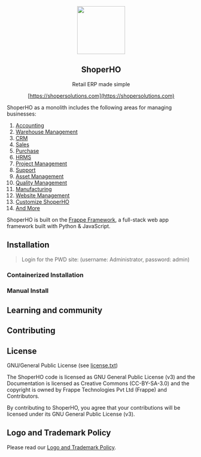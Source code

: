 <div align="center">
    <a href="https://shopersolutions.com">
        <img src="https://raw.githubusercontent.com/frappe/shoperho/develop/shoperho/public/images/shoperho-logo.png" height="128">
    </a>
    <h2>ShoperHO</h2>
    <p align="center">
        <p>Retail ERP made simple</p>
    </p>


[https://shopersolutions.com](https://shopersolutions.com)

</div>

ShoperHO as a monolith includes the following areas for managing businesses:

1. [Accounting](https://shopersolutions.com/netmanthan-accounting)
1. [Warehouse Management](https://shopersolutions.com/distribution/warehouse-management-system)
1. [CRM](https://shopersolutions.com/netmanthan-crm)
1. [Sales](https://shopersolutions.com/netmanthan-sales-purchase)
1. [Purchase](https://shopersolutions.com/netmanthan-sales-purchase)
1. [HRMS](https://shopersolutions.com/netmanthan-hrms)
1. [Project Management](https://shopersolutions.com/netmanthan-projects)
1. [Support](https://shopersolutions.com/netmanthan-help-desk-software)
1. [Asset Management](https://shopersolutions.com/netmanthan-asset-management-software)
1. [Quality Management](https://shopersolutions.com/docs/user/manual/en/quality-management)
1. [Manufacturing](https://shopersolutions.com/netmanthan-manufacturing-erp-software)
1. [Website Management](https://shopersolutions.com/netmanthan-website-builder-software)
1. [Customize ShoperHO](https://shopersolutions.com/docs/user/manual/en/customize-shoperho)
1. [And More](https://shopersolutions.com/docs/user/manual/en/)

ShoperHO is built on the [Frappe Framework](https://github.com/netmanthan/frappe), a full-stack web app framework built with Python & JavaScript.

## Installation



> Login for the PWD site: (username: Administrator, password: admin)

### Containerized Installation


### Manual Install




## Learning and community


## Contributing



## License

GNU/General Public License (see [license.txt](license.txt))

The ShoperHO code is licensed as GNU General Public License (v3) and the Documentation is licensed as Creative Commons (CC-BY-SA-3.0) and the copyright is owned by Frappe Technologies Pvt Ltd (Frappe) and Contributors.

By contributing to ShoperHO, you agree that your contributions will be licensed under its GNU General Public License (v3).

## Logo and Trademark Policy

Please read our [Logo and Trademark Policy](TRADEMARK_POLICY.md).
